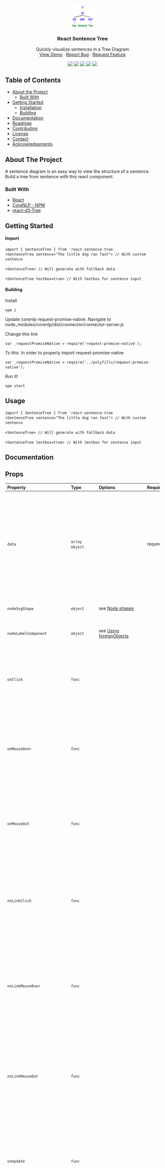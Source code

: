 <!--
*** Thanks for checking out this README Template. If you have a suggestion that would
*** make this better, please fork the repo and create a pull request or simply open
*** an issue with the tag "enhancement".
*** Thanks again! Now go create something AMAZING! :D
-->


<!-- PROJECT SHIELDS -->
<!--
*** I'm using markdown "reference style" links for readability.
*** Reference links are enclosed in brackets [ ] instead of parentheses ( ).
*** See the bottom of this document for the declaration of the reference variables
*** for contributors-url, forks-url, etc. This is an optional, concise syntax you may use.
*** https://www.markdownguide.org/basic-syntax/#reference-style-links
-->
<p align="center">

  <a href="https://github.com/Lucas-Kohorst/react-sentence-tree" align="center">
    <img src="static/images/header.png" alt="Logo" width="80" height="80" align="center">
  </a>

  <h3 align="center">React Sentence Tree</h3>

  <p align="center">
    Quickly visualize sentences in a Tree Diagram
    <br />
    <a href="https://npm.runkit.com/react-sentence-tree">View Demo</a>
    ·
    <a href="https://github.com/Lucas-Kohorst/react-sentence-tree/issues">Report Bug</a>
    ·
    <a href="https://github.com/Lucas-Kohorst/react-sentence-tree/issues">Request Feature</a>
  </p>

  <div align="center">
  <a href="https://github.com/Lucas-Kohorst/react-sentence-tree//network/members"><img src="https://img.shields.io/github/forks/Lucas-Kohorst/react-sentence-tree?style=social"></img></a>
  <a href="https://github.com/Lucas-Kohorst/react-sentence-tree//stargazers"><img src="https://img.shields.io/github/stars/Lucas-Kohorst/react-sentence-tree?style=social"></img></a>
  <a href="https://github.com/Lucas-Kohorst/react-sentence-tree//issues"><img src="https://img.shields.io/github/issues/Lucas-Kohorst/react-sentence-tree"></img></a>
  <a href="https://github.com/Lucas-Kohorst/react-sentence-tree/blob/master/LICENSE"><img src="https://img.shields.io/npm/l/react-sentence-tree"></img></a>
  <a href="https://linkedin.com/in/lucaskohorst"><img src="https://img.shields.io/badge/-LinkedIn-black.svg?style=flat-square&logo=linkedin&colorB=555"></img></a>
  </div>

</p>


<!-- TABLE OF CONTENTS -->
## Table of Contents

* [About the Project](#about-the-project)
  * [Built With](#built-with)
* [Getting Started](#getting-started)
  * [Installation](#installation)
  * [Building](#building)
* [Documentation](#documentation)
* [Roadmap](#roadmap)
* [Contributing](#contributing)
* [License](#license)
* [Contact](#contact)
* [Acknowledgements](#acknowledgements)

<!-- ABOUT THE PROJECT -->
## About The Project

A sentence diagram is an easy way to view the structure of a sentence. Build a tree from sentence with this react component.

### Built With
* [React](https://github.com/facebook/react)
* [CoreNLP - NPM](https://www.npmjs.com/package/corenlp)
* [react-d3-Tree](https://www.npmjs.com/package/react-d3-tree)

<!-- GETTING STARTED -->
## Getting Started

#### Import 
```
import { SentenceTree } from 'react-sentence-tree
<SentenceTree sentence="The little dog ran fast"> // With custom sentence

<SentenceTree> // Will generate with fallback data

<SentenceTree textbox=true> // With textbox for sentence input
```

#### Building
Install 
```
npm i 
```

Update corenlp request-promise-native. Navigate to node_modules/corenlp/dist/connector/connector-server.js

Change this line 
```
var _requestPromiseNative = require('request-promise-native');
```

To this. In order to properly import request-promise-native

```
var _requestPromiseNative = require('../polyfills/request-promise-native');
```

Run it!
```
npm start
```

<!-- USAGE EXAMPLES -->
## Usage

```
import { SentenceTree } from 'react-sentence-tree
<SentenceTree sentence="The little dog ran fast"> // With custom sentence

<SentenceTree> // Will generate with fallback data

<SentenceTree textbox=true> // With textbox for sentence input
```

<!-- Documentation -->
## Documentation
## Props
| Property                      | Type                   | Options                                                                                | Required? | Default                                                       | Description                                                                                                                                                                                                                                                                                                                                                                                                                                                                                                                                            |
|:------------------------------|:-----------------------|:---------------------------------------------------------------------------------------|:----------|:--------------------------------------------------------------|:-------------------------------------------------------------------------------------------------------------------------------------------------------------------------------------------------------------------------------------------------------------------------------------------------------------------------------------------------------------------------------------------------------------------------------------------------------------------------------------------------------------------------------------------------------|
| `data`                        | `array`<br/>`object`   |                                                                                        | required  | `undefined`                                                   | Single-element array containing the root node object (see `myTreeData` above). <br/> Passing the root node object without an array wrapping it is also possible. <br /><br /> `react-d3-tree` will automatically attach a unique `id` attribute to each node in the DOM, as well as `data-source-id` & `data-target-id` attributes to each link connecting two nodes.                                                                                                                                                                                  |
| `nodeSvgShape`                | `object`               | see [Node shapes](#node-shapes)                                                        |           | `{shape: 'circle', shapeProps: {r: 10}}`                      | Sets a specific SVG shape element + shapeProps to be used for each node.                                                                                                                                                                                                                                                                                                                                                                                                                                                                               |
| `nodeLabelComponent`          | `object`               | see [Using foreignObjects](#using-foreignobjects)                                      |           | `null`                                                        | Allows using a React component as a node label; requires `allowForeignObjects` to be set.                                                                                                                                                                                                                                                                                                                                                                                                                                                              |
| `onClick`                     | `func`                 |                                                                                        |           | `undefined`                                                   | Callback function to be called when a node is clicked. <br /><br />Has the function signature `(nodeData, evt)`. The clicked node's data object is passed as first parameter, event object as second.                                                                                                                                                                                                                                                                                                                                                  |
| `onMouseOver`                 | `func`                 |                                                                                        |           | `undefined`                                                   | Callback function to be called when mouse enters the space belonging to a node. <br /><br />Has the function signature `(nodeData, evt)`. The clicked node's data object is passed as first parameter, event object as second.                                                                                                                                                                                                                                                                                                                         |
| `onMouseOut`                  | `func`                 |                                                                                        |           | `undefined`                                                   | Callback function to be called when mouse leaves the space belonging to a node. <br /><br />Has the function signature `(nodeData, evt)`. The clicked node's data object is passed as first parameter, event object as second.                                                                                                                                                                                                                                                                                                                         |
| `onLinkClick`                 | `func`                 |                                                                                        |           | `undefined`                                                   | Callback function to be called when a link is clicked. <br /><br />Has the function signature `(linkSource, linkTarget, evt)`. The clicked link's parent data object is passed as first parameter, the child's as second, the event object as third.                                                                                                                                                                                                                                                                                                   |
| `onLinkMouseOver`             | `func`                 |                                                                                        |           | `undefined`                                                   | Callback function to be called when mouse enters the space belonging to a link. <br /><br />Has the function signature `(linkSource, linkTarget, evt)`. The clicked link's parent data object is passed as first parameter, the child's as second, the event object as third.                                                                                                                                                                                                                                                                          |
| `onLinkMouseOut`              | `func`                 |                                                                                        |           | `undefined`                                                   | Callback function to be called when mouse leaves the space belonging to a link. <br /><br />Has the function signature `(linkSource, linkTarget, evt)`. The clicked link's parent data object is passed as first parameter, the child's as second, the event object as third.                                                                                                                                                                                                                                                                          |
| `onUpdate`                    | `func`                 |                                                                                        |           | `undefined`                                                   | Callback function to be called when the inner D3 component updates. That is - on every zoom or translate event, or when tree branches are toggled. <br /><br />Has the function signature `(updateTarget: {targetNode, currentTranslate, currentZoom})`.                                                                                                                                                                                                                                                                                               |
| `orientation`                 | `string` (enum)        | `horizontal` `vertical`                                                                |           | `horizontal`                                                  | `horizontal` - Tree expands left-to-right. <br /><br /> `vertical` - Tree expands top-to-bottom.                                                                                                                                                                                                                                                                                                                                                                                                                                                       |
| `translate`                   | `object`               |                                                                                        |           | `{x: 0, y: 0}`                                                | Translates the graph along the x/y axis by the specified amount of pixels (avoids the graph being stuck in the top left canvas corner).                                                                                                                                                                                                                                                                                                                                                                                                                |
| `pathFunc`                    | `string (enum)`/`func` | `diagonal`<br/>`elbow`<br/>`straight`<br/>`customFunc(linkData, orientation)`          |           | `diagonal`                                                    | `diagonal` - Smooth, curved edges between parent-child nodes. <br /><br /> `elbow` - Sharp edges at right angles between parent-child nodes.  <br /><br /> `straight` - Straight lines between parent-child nodes. <br /><br /> `customFunc` - Custom draw function that accepts `linkData` as its first param and `orientation` as its second.                                                                                                                                                                                                        |
| `collapsible`                 | `bool`                 |                                                                                        |           | `true`                                                        | Toggles ability to collapse/expand the tree's nodes by clicking them.                                                                                                                                                                                                                                                                                                                                                                                                                                                                                  |
| `useCollapseData`             | `bool`                 | see [Pre-defining a node's `_collapsed` state](#pre-defining-a-nodes-_collapsed-state) |           | `false`                                                       | Toggles whether the tree should automatically use any `_collapsed: bool` properties it finds on nodes in the passed data set to configure its initial layout.                                                                                                                                                                                                                                                                                                                                                                                          |
| `shouldCollapseNeighborNodes` | `bool`                 |                                                                                        |           | `false`                                                       | If a node is currently being expanded, all other nodes at the same depth will be collapsed.                                                                                                                                                                                                                                                                                                                                                                                                                                                            |
| `initialDepth`                | `number`               | `0..n`                                                                                 |           | `undefined`                                                   | Sets the maximum node depth to which the tree is expanded on its initial render. <br /> Tree renders to full depth if prop is omitted.                                                                                                                                                                                                                                                                                                                                                                                                                 |
| `depthFactor`                 | `number`               | `-n..0..n`                                                                             |           | `undefined`                                                   | Ensures the tree takes up a fixed amount of space (`node.y = node.depth * depthFactor`), regardless of tree depth. <br /> **TIP**: Negative values invert the tree's direction.                                                                                                                                                                                                                                                                                                                                                                        |
| `zoomable`                    | `bool`                 |                                                                                        |           | `true`                                                        | Toggles ability to zoom in/out on the Tree by scaling it according to `props.scaleExtent`.                                                                                                                                                                                                                                                                                                                                                                                                                                                             |
| `zoom`                        | `number`               | `0..n`                                                                                 |           | `1`                                                           | A floating point number to set the initial zoom level. It is constrained by `props.scaleExtent`. `1` is the default "non-zoomed" level.                                                                                                                                                                                                                                                                                                                                                                                                                |
| `scaleExtent`                 | `object`               | `{min: 0..n, max: 0..n}`                                                               |           | `{min: 0.1, max: 1}`                                          | Sets the minimum/maximum extent to which the tree can be scaled if `props.zoomable` is true.                                                                                                                                                                                                                                                                                                                                                                                                                                                           |
| `nodeSize`                    | `object`               | `{x: 0..n, y: 0..n}`                                                                   |           | `{x: 140, y: 140}`                                            | Sets a fixed size for each node. <br /><br /> This does not affect node circle sizes, circle sizes are handled by the `circleRadius` prop.                                                                                                                                                                                                                                                                                                                                                                                                             |
| `separation`                  | `object`               | `{siblings: 0..n, nonSiblings: 0..n}`                                                  |           | `{siblings: 1, nonSiblings: 2}`                               | Sets separation between neighbouring nodes, differentiating between siblings (same parent) and non-siblings.                                                                                                                                                                                                                                                                                                                                                                                                                                           |
| `transitionDuration`          | `number`               | `0..n`                                                                                 |           | `500`                                                         | Sets the animation duration (in ms) of each expansion/collapse of a tree node. <br /><br /> Set this to `0` to deactivate animations completely.                                                                                                                                                                                                                                                                                                                                                                                                       |
| `textLayout`                  | `object`               | `{textAnchor: enum, x: -n..0..n, y: -n..0..n, transform: string}`                      |           | `{textAnchor: "start", x: 10, y: -10, transform: undefined }` | Configures the positioning of each node's text (name & attributes) relative to the node itself. Defining a `textLayout` property on a node passed in `props.data` will override this global configuration for that node.<br/><br/>`textAnchor` enums mirror the [`text-anchor` spec](https://developer.mozilla.org/en-US/docs/Web/SVG/Attribute/text-anchor).<br/><br/>`x` & `y` accept integers denoting `px` values.<br/><br/> `transform` mirrors the [svg `transform` spec](https://developer.mozilla.org/en-US/docs/Web/SVG/Attribute/transform). |
| `styles`                      | `object`               | see [Styling](#styling)                                                                |           | `Node`/`Link` CSS files                                       | Overrides and/or enhances the tree's default styling.                                                                                                                                                                                                                                                                                                                                                                                                                                                                                                  |
| `allowForeignObjects`         | `bool`                 | see [Using foreignObjects](#using-foreignobjects)                                      |           | `false`                                                       | Allows use of partially supported `<foreignObject />` elements.                                                                                                                                                                                                                                                                                                                                                                                                                                                                                        |
| `circleRadius` (legacy)       | `number`               | `0..n`                                                                                 |           | `undefined`                                                   | Sets the radius of each node's `<circle>` element.<br /><br /> **Will be deprecated in v2, please use `nodeSvgShape` instead.**                                                                                                                                                                                                                                                                                                                                                                                                                        |


<!-- ROADMAP -->
## Roadmap
See the [open issues](https://github.com/Lucas-Kohorst/react-sentence-tree/issues) for a list of proposed features (and known issues).

<!-- CONTRIBUTING -->
## Contributing

Contributions are what make the open source community such an amazing place to be learn, inspire, and create. Any contributions you make are **greatly appreciated**.

1. Fork the Project
2. Create your Feature Branch (`git checkout -b feature/AmazingFeature`)
3. Commit your Changes (`git commit -m 'Add some AmazingFeature'`)
4. Push to the Branch (`git push origin feature/AmazingFeature`)
5. Open a Pull Request

<!-- LICENSE -->
## License
Distributed under the MIT License. See `LICENSE` for more information.

<!-- CONTACT -->
## Contact
[@KohorstLucas](https://twitter.com/KohoestLucas)<br />
[kohorstlucas@gmail.com](mailto:kohorstlucas@gmail.com)

<!-- ACKNOWLEDGEMENTS -->
## Research and Acknowledgments
* [Penn Treeebank Constitutes](http://surdeanu.info/mihai/teaching/ista555-fall13/readings/PennTreebankConstituents.html)
* [Stanford NLP Parser](https://nlp.stanford.edu/software/lex-parser.shtml)
* [Syntax Tree](http://mshang.ca/syntree/)
* [NLP Morphology and Dependency Trees](https://cloud.google.com/natural-language/docs/morphology)
* [A Fundamental Algorithm for Dependency Parsing](http://web.stanford.edu/~mjkay/covington.pdf)
* [Tree Syntax of Natural Language](cs.cornell.edu/courses/cs474/2004fa/lec1.pdf)